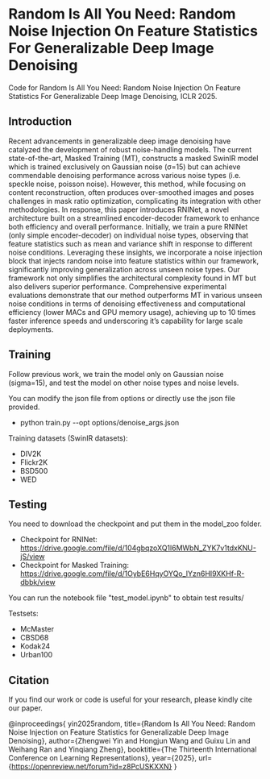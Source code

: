 # Random Is All You Need: Random Noise Injection On Feature Statistics For Generalizable Deep Image Denoising

Code for Random Is All You Need: Random Noise Injection On Feature Statistics For Generalizable Deep Image Denoising, ICLR 2025.

## Introduction

Recent advancements in generalizable deep image denoising have catalyzed the development of robust noise-handling models. The current state-of-the-art, Masked Training (MT), constructs a masked SwinIR model which is trained exclusively on Gaussian noise (σ=15) but can achieve commendable denoising performance across various noise types (i.e. speckle noise, poisson noise). However, this method, while focusing on content reconstruction, often produces over-smoothed images and poses challenges in mask ratio optimization, complicating its integration with other methodologies. In response, this paper introduces RNINet, a novel architecture built on a streamlined encoder-decoder framework to enhance both efficiency and overall performance. Initially, we train a pure RNINet (only simple encoder-decoder) on individual noise types, observing that feature statistics such as mean and variance shift in response to different noise conditions. Leveraging these insights, we incorporate a noise injection block that injects random noise into feature statistics within our framework, significantly improving generalization across unseen noise types. Our framework not only simplifies the architectural complexity found in MT but also delivers superior performance. Comprehensive experimental evaluations demonstrate that our method outperforms MT in various unseen noise conditions in terms of denoising effectiveness and computational efficiency (lower MACs and GPU memory usage), achieving up to 10 times faster inference speeds and underscoring it’s capability for large scale deployments.


## Training

Follow previous work, we train the model only on Gaussian noise (sigma=15), and test the model on other noise types and noise levels.

You can modify the json file from options or directly use the json file provided.

* python train.py --opt options/denoise_args.json

Training datasets (SwinIR datasets): 

* DIV2K
* Flickr2K
* BSD500
* WED

## Testing

You need to download the checkpoint and put them in the model_zoo folder.

* Checkpoint for RNINet: https://drive.google.com/file/d/104gbqzoXQ1l6MWbN_ZYK7v1tdxKNU-jS/view
* Checkpoint for Masked Training: https://drive.google.com/file/d/1OybE6HqyOYQo_lYzn6HI9XKHf-R-dbbk/view

You can run the notebook file "test_model.ipynb" to obtain test results/

Testsets:

* McMaster
* CBSD68
* Kodak24
* Urban100
  
## Citation
If you find our work or code is useful for your research, please kindly cite our paper.

@inproceedings{
yin2025random,
title={Random Is All You Need: Random Noise Injection on Feature Statistics for Generalizable Deep Image Denoising},
author={Zhengwei Yin and Hongjun Wang and Guixu Lin and Weihang Ran and Yinqiang Zheng},
booktitle={The Thirteenth International Conference on Learning Representations},
year={2025},
url={https://openreview.net/forum?id=z8PcUSKXXN}
}

